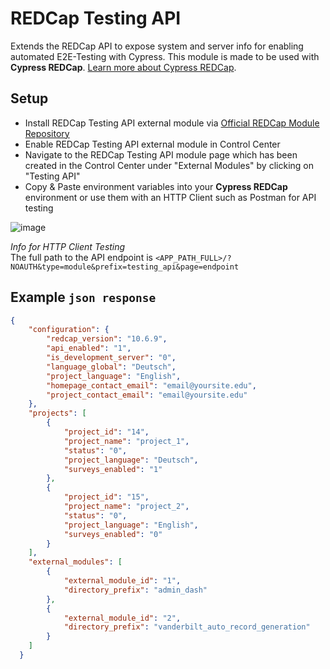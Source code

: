 # REDCap Testing API
Extends the REDCap API to expose system and server info for enabling automated E2E-Testing with Cypress. This module is made to be used with **Cypress REDCap**. [Learn more about Cypress REDCap](#tbd).

## Setup

- Install REDCap Testing API external module via [Official REDCap Module Repository](https://redcap.vanderbilt.edu/consortium/modules/)
- Enable REDCap Testing API external module in Control Center
- Navigate to the REDCap Testing API module page which has been created in the Control Center under "External Modules" by clicking on "Testing API"
- Copy & Paste environment variables into your **Cypress REDCap** environment or use them with an HTTP Client such as Postman for API testing

![image](https://user-images.githubusercontent.com/75415872/109808215-20c0b100-7c27-11eb-82e1-071abc8ca9d5.png)


*Info for HTTP Client Testing* 
<br>The full path to the API endpoint is `<APP_PATH_FULL>/?NOAUTH&type=module&prefix=testing_api&page=endpoint`

## Example `json response`

```json
{
    "configuration": {
        "redcap_version": "10.6.9",
        "api_enabled": "1",
        "is_development_server": "0",
        "language_global": "Deutsch",
        "project_language": "English",
        "homepage_contact_email": "email@yoursite.edu",
        "project_contact_email": "email@yoursite.edu"
    },
    "projects": [
        {
            "project_id": "14",
            "project_name": "project_1",
            "status": "0",
            "project_language": "Deutsch",
            "surveys_enabled": "1"
        },
        {
            "project_id": "15",
            "project_name": "project_2",
            "status": "0",
            "project_language": "English",
            "surveys_enabled": "0"
        }
    ],
    "external_modules": [
        {
            "external_module_id": "1",
            "directory_prefix": "admin_dash"
        },
        {
            "external_module_id": "2",
            "directory_prefix": "vanderbilt_auto_record_generation"
        }
    ]
  }
```
